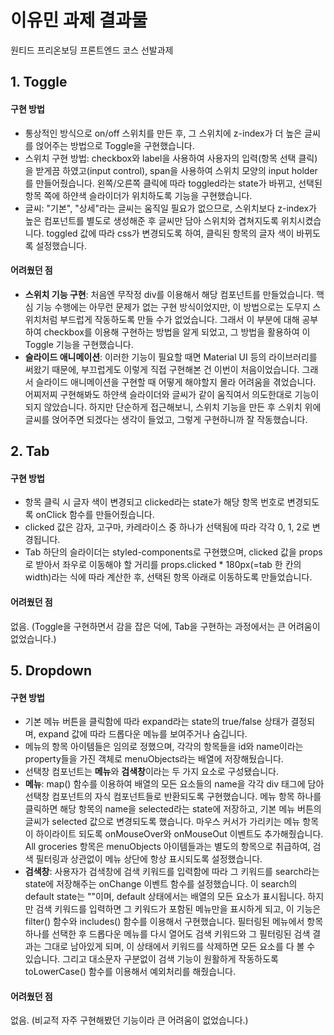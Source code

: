 # 이유민 과제 결과물

원티드 프리온보딩 프론트엔드 코스 선발과제

## 1. Toggle

#### 구현 방법
- 통상적인 방식으로 on/off 스위치를 만든 후, 그 스위치에 z-index가 더 높은 글씨를 얹어주는 방법으로 Toggle을 구현했습니다.
- 스위치 구현 방법: checkbox와 label을 사용하여 사용자의 입력(항목 선택 클릭)을 받게끔 하였고(input control), span을 사용하여 스위치 모양의 input holder를 만들어줬습니다. 왼쪽/오른쪽 클릭에 따라 toggled라는 state가 바뀌고, 선택된 항목 쪽에 하얀색 슬라이더가 위치하도록 기능을 구현했습니다.
- 글씨: "기본", "상세"라는 글씨는 움직일 필요가 없으므로, 스위치보다 z-index가 높은 컴포넌트를 별도로 생성해준 후 글씨만 담아 스위치와 겹쳐지도록 위치시켰습니다. toggled 값에 따라 css가 변경되도록 하여, 클릭된 항목의 글자 색이 바뀌도록 설정했습니다.

#### 어려웠던 점
- **스위치 기능 구현**: 처음엔 무작정 div를 이용해서 해당 컴포넌트를 만들었습니다. 핵심 기능 수행에는 아무런 문제가 없는 구현 방식이었지만, 이 방법으로는 도무지 스위치처럼 부드럽게 작동하도록 만들 수가 없었습니다. 그래서 이 부분에 대해 공부하여 checkbox를 이용해 구현하는 방법을 알게 되었고, 그 방법을 활용하여 이 Toggle 기능을 구현했습니다.
- **슬라이드 애니메이션**: 이러한 기능이 필요할 때면 Material UI 등의 라이브러리를 써왔기 때문에, 부끄럽게도 이렇게 직접 구현해본 건 이번이 처음이었습니다. 그래서 슬라이드 애니메이션을 구현할 때 어떻게 해야할지 몰라 어려움을 겪었습니다. 어찌저찌 구현해봐도 하얀색 슬라이더와 글씨가 같이 움직여서 의도한대로 기능이 되지 않았습니다. 하지만 단순하게 접근해보니, 스위치 기능을 만든 후 스위치 위에 글씨를 얹어주면 되겠다는 생각이 들었고, 그렇게 구현하니까 잘 작동했습니다.


## 2. Tab

#### 구현 방법
- 항목 클릭 시 글자 색이 변경되고 clicked라는 state가 해당 항목 번호로 변경되도록 onClick 함수를 만들어줬습니다.
- clicked 값은 감자, 고구마, 카레라이스 중 하나가 선택됨에 따라 각각 0, 1, 2로 변경됩니다.
- Tab 하단의 슬라이더는 styled-components로 구현했으며, clicked 값을 props로 받아서 좌우로 이동해야 할 거리를 props.clicked * 180px(=tab 한 칸의 width)라는 식에 따라 계산한 후, 선택된 항목 아래로 이동하도록 만들었습니다.

#### 어려웠던 점
없음. (Toggle을 구현하면서 감을 잡은 덕에, Tab을 구현하는 과정에서는 큰 어려움이 없었습니다.)


## 5. Dropdown

#### 구현 방법
- 기본 메뉴 버튼을 클릭함에 따라 expand라는 state의 true/false 상태가 결정되며, expand 값에 따라 드롭다운 메뉴를 보여주거나 숨깁니다.
- 메뉴의 항목 아이템들은 임의로 정했으며, 각각의 항목들을 id와 name이라는 property들을 가진 객체로 menuObjects라는 배열에 저장해뒀습니다.
- 선택창 컴포넌트는 **메뉴**와 **검색창**이라는 두 가지 요소로 구성됐습니다.
- **메뉴**: map() 함수를 이용하여 배열의 모든 요소들의 name을 각각 div 태그에 담아 선택창 컴포넌트의 자식 컴포넌트들로 반환되도록 구현했습니다. 메뉴 항목 하나를 클릭하면 해당 항목의 name을 selected라는 state에 저장하고, 기본 메뉴 버튼의 글씨가 selected 값으로 변경되도록 했습니다. 마우스 커서가 가리키는 메뉴 항목이 하이라이트 되도록 onMouseOver와 onMouseOut 이벤트도 추가해줬습니다. All groceries 항목은 menuObjects 아이템들과는 별도의 항목으로 취급하여, 검색 필터링과 상관없이 메뉴 상단에 항상 표시되도록 설정했습니다.
- **검색창**: 사용자가 검색창에 검색 키워드를 입력함에 따라 그 키워드를 search라는 state에 저장해주는 onChange 이벤트 함수를 설정했습니다. 이 search의 default state는 ""이며, default 상태에서는 배열의 모든 요소가 표시됩니다. 하지만 검색 키워드를 입력하면 그 키워드가 포함된 메뉴만을 표시하게 되고, 이 기능은 filter() 함수와 includes() 함수를 이용해서 구현했습니다. 필터링된 메뉴에서 항목 하나를 선택한 후 드롭다운 메뉴를 다시 열어도 검색 키워드와 그 필터링된 검색 결과는 그대로 남아있게 되며, 이 상태에서 키워드를 삭제하면 모든 요소를 다 볼 수 있습니다. 그리고 대소문자 구분없이 검색 기능이 원활하게 작동하도록 toLowerCase() 함수를 이용해서 예외처리를 해줬습니다.

#### 어려웠던 점
없음. (비교적 자주 구현해봤던 기능이라 큰 어려움이 없었습니다.)
